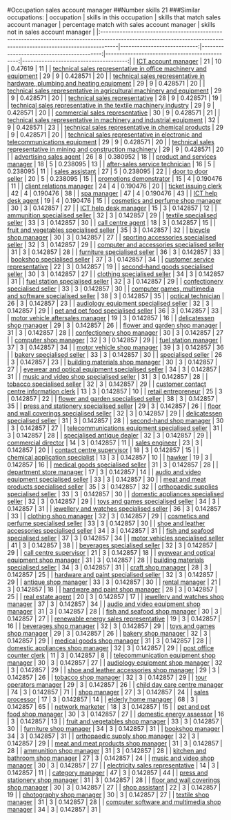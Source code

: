 #Occupation sales account manager
##Number skills 21
###Similar occupations:
| occupation                                                                                                                                                        |   skills in this occupation |   skills that match sales account manager |   percentage match with sales account manager |   skills not in sales account manager |
|:------------------------------------------------------------------------------------------------------------------------------------------------------------------|----------------------------:|------------------------------------------:|----------------------------------------------:|--------------------------------------:|
| [ICT account manager](ICT_account_manager.md)                                                                                                                     |                          21 |                                        10 |                                      0.47619  |                                    11 |
| [technical sales representative in office machinery and equipment](technical_sales_representative_in_office_machinery_and_equipment.md)                           |                          29 |                                         9 |                                      0.428571 |                                    20 |
| [technical sales representative in hardware, plumbing and heating equipment](technical_sales_representative_in_hardware,_plumbing_and_heating_equipment.md)       |                          29 |                                         9 |                                      0.428571 |                                    20 |
| [technical sales representative in agricultural machinery and equipment](technical_sales_representative_in_agricultural_machinery_and_equipment.md)               |                          29 |                                         9 |                                      0.428571 |                                    20 |
| [technical sales representative](technical_sales_representative.md)                                                                                               |                          28 |                                         9 |                                      0.428571 |                                    19 |
| [technical sales representative in the textile machinery industry](technical_sales_representative_in_the_textile_machinery_industry.md)                           |                          29 |                                         9 |                                      0.428571 |                                    20 |
| [commercial sales representative](commercial_sales_representative.md)                                                                                             |                          30 |                                         9 |                                      0.428571 |                                    21 |
| [technical sales representative in machinery and industrial equipment](technical_sales_representative_in_machinery_and_industrial_equipment.md)                   |                          32 |                                         9 |                                      0.428571 |                                    23 |
| [technical sales representative in chemical products](technical_sales_representative_in_chemical_products.md)                                                     |                          29 |                                         9 |                                      0.428571 |                                    20 |
| [technical sales representative in electronic and telecommunications equipment](technical_sales_representative_in_electronic_and_telecommunications_equipment.md) |                          29 |                                         9 |                                      0.428571 |                                    20 |
| [technical sales representative in mining and construction machinery](technical_sales_representative_in_mining_and_construction_machinery.md)                     |                          29 |                                         9 |                                      0.428571 |                                    20 |
| [advertising sales agent](advertising_sales_agent.md)                                                                                                             |                          26 |                                         8 |                                      0.380952 |                                    18 |
| [product and services manager](product_and_services_manager.md)                                                                                                   |                          18 |                                         5 |                                      0.238095 |                                    13 |
| [after-sales service technician](after-sales_service_technician.md)                                                                                               |                          16 |                                         5 |                                      0.238095 |                                    11 |
| [sales assistant](sales_assistant.md)                                                                                                                             |                          27 |                                         5 |                                      0.238095 |                                    22 |
| [door to door seller](door_to_door_seller.md)                                                                                                                     |                          20 |                                         5 |                                      0.238095 |                                    15 |
| [promotions demonstrator](promotions_demonstrator.md)                                                                                                             |                          15 |                                         4 |                                      0.190476 |                                    11 |
| [client relations manager](client_relations_manager.md)                                                                                                           |                          24 |                                         4 |                                      0.190476 |                                    20 |
| [ticket issuing clerk](ticket_issuing_clerk.md)                                                                                                                   |                          42 |                                         4 |                                      0.190476 |                                    38 |
| [spa manager](spa_manager.md)                                                                                                                                     |                          47 |                                         4 |                                      0.190476 |                                    43 |
| [ICT help desk agent](ICT_help_desk_agent.md)                                                                                                                     |                          19 |                                         4 |                                      0.190476 |                                    15 |
| [cosmetics and perfume shop manager](cosmetics_and_perfume_shop_manager.md)                                                                                       |                          30 |                                         3 |                                      0.142857 |                                    27 |
| [ICT help desk manager](ICT_help_desk_manager.md)                                                                                                                 |                          15 |                                         3 |                                      0.142857 |                                    12 |
| [ammunition specialised seller](ammunition_specialised_seller.md)                                                                                                 |                          32 |                                         3 |                                      0.142857 |                                    29 |
| [textile specialised seller](textile_specialised_seller.md)                                                                                                       |                          33 |                                         3 |                                      0.142857 |                                    30 |
| [call centre agent](call_centre_agent.md)                                                                                                                         |                          18 |                                         3 |                                      0.142857 |                                    15 |
| [fruit and vegetables specialised seller](fruit_and_vegetables_specialised_seller.md)                                                                             |                          35 |                                         3 |                                      0.142857 |                                    32 |
| [bicycle shop manager](bicycle_shop_manager.md)                                                                                                                   |                          30 |                                         3 |                                      0.142857 |                                    27 |
| [sporting accessories specialised seller](sporting_accessories_specialised_seller.md)                                                                             |                          32 |                                         3 |                                      0.142857 |                                    29 |
| [computer and accessories specialised seller](computer_and_accessories_specialised_seller.md)                                                                     |                          31 |                                         3 |                                      0.142857 |                                    28 |
| [furniture specialised seller](furniture_specialised_seller.md)                                                                                                   |                          36 |                                         3 |                                      0.142857 |                                    33 |
| [bookshop specialised seller](bookshop_specialised_seller.md)                                                                                                     |                          37 |                                         3 |                                      0.142857 |                                    34 |
| [customer service representative](customer_service_representative.md)                                                                                             |                          22 |                                         3 |                                      0.142857 |                                    19 |
| [second-hand goods specialised seller](second-hand_goods_specialised_seller.md)                                                                                   |                          30 |                                         3 |                                      0.142857 |                                    27 |
| [clothing specialised seller](clothing_specialised_seller.md)                                                                                                     |                          34 |                                         3 |                                      0.142857 |                                    31 |
| [fuel station specialised seller](fuel_station_specialised_seller.md)                                                                                             |                          32 |                                         3 |                                      0.142857 |                                    29 |
| [confectionery specialised seller](confectionery_specialised_seller.md)                                                                                           |                          33 |                                         3 |                                      0.142857 |                                    30 |
| [computer games, multimedia and software specialised seller](computer_games,_multimedia_and_software_specialised_seller.md)                                       |                          38 |                                         3 |                                      0.142857 |                                    35 |
| [optical technician](optical_technician.md)                                                                                                                       |                          26 |                                         3 |                                      0.142857 |                                    23 |
| [audiology equipment specialised seller](audiology_equipment_specialised_seller.md)                                                                               |                          32 |                                         3 |                                      0.142857 |                                    29 |
| [pet and pet food specialised seller](pet_and_pet_food_specialised_seller.md)                                                                                     |                          36 |                                         3 |                                      0.142857 |                                    33 |
| [motor vehicle aftersales manager](motor_vehicle_aftersales_manager.md)                                                                                           |                          19 |                                         3 |                                      0.142857 |                                    16 |
| [delicatessen shop manager](delicatessen_shop_manager.md)                                                                                                         |                          29 |                                         3 |                                      0.142857 |                                    26 |
| [flower and garden shop manager](flower_and_garden_shop_manager.md)                                                                                               |                          31 |                                         3 |                                      0.142857 |                                    28 |
| [confectionery shop manager](confectionery_shop_manager.md)                                                                                                       |                          30 |                                         3 |                                      0.142857 |                                    27 |
| [computer shop manager](computer_shop_manager.md)                                                                                                                 |                          32 |                                         3 |                                      0.142857 |                                    29 |
| [fuel station manager](fuel_station_manager.md)                                                                                                                   |                          37 |                                         3 |                                      0.142857 |                                    34 |
| [motor vehicle shop manager](motor_vehicle_shop_manager.md)                                                                                                       |                          39 |                                         3 |                                      0.142857 |                                    36 |
| [bakery specialised seller](bakery_specialised_seller.md)                                                                                                         |                          33 |                                         3 |                                      0.142857 |                                    30 |
| [specialised seller](specialised_seller.md)                                                                                                                       |                          26 |                                         3 |                                      0.142857 |                                    23 |
| [building materials shop manager](building_materials_shop_manager.md)                                                                                             |                          30 |                                         3 |                                      0.142857 |                                    27 |
| [eyewear and optical equipment specialised seller](eyewear_and_optical_equipment_specialised_seller.md)                                                           |                          34 |                                         3 |                                      0.142857 |                                    31 |
| [music and video shop specialised seller](music_and_video_shop_specialised_seller.md)                                                                             |                          31 |                                         3 |                                      0.142857 |                                    28 |
| [tobacco specialised seller](tobacco_specialised_seller.md)                                                                                                       |                          32 |                                         3 |                                      0.142857 |                                    29 |
| [customer contact centre information clerk](customer_contact_centre_information_clerk.md)                                                                         |                          13 |                                         3 |                                      0.142857 |                                    10 |
| [retail entrepreneur](retail_entrepreneur.md)                                                                                                                     |                          25 |                                         3 |                                      0.142857 |                                    22 |
| [flower and garden specialised seller](flower_and_garden_specialised_seller.md)                                                                                   |                          38 |                                         3 |                                      0.142857 |                                    35 |
| [press and stationery specialised seller](press_and_stationery_specialised_seller.md)                                                                             |                          29 |                                         3 |                                      0.142857 |                                    26 |
| [floor and wall coverings specialised seller](floor_and_wall_coverings_specialised_seller.md)                                                                     |                          32 |                                         3 |                                      0.142857 |                                    29 |
| [delicatessen specialised seller](delicatessen_specialised_seller.md)                                                                                             |                          31 |                                         3 |                                      0.142857 |                                    28 |
| [second-hand shop manager](second-hand_shop_manager.md)                                                                                                           |                          30 |                                         3 |                                      0.142857 |                                    27 |
| [telecommunications equipment specialised seller](telecommunications_equipment_specialised_seller.md)                                                             |                          31 |                                         3 |                                      0.142857 |                                    28 |
| [specialised antique dealer](specialised_antique_dealer.md)                                                                                                       |                          32 |                                         3 |                                      0.142857 |                                    29 |
| [commercial director](commercial_director.md)                                                                                                                     |                          14 |                                         3 |                                      0.142857 |                                    11 |
| [sales engineer](sales_engineer.md)                                                                                                                               |                          23 |                                         3 |                                      0.142857 |                                    20 |
| [contact centre supervisor](contact_centre_supervisor.md)                                                                                                         |                          18 |                                         3 |                                      0.142857 |                                    15 |
| [chemical application specialist](chemical_application_specialist.md)                                                                                             |                          13 |                                         3 |                                      0.142857 |                                    10 |
| [hawker](hawker.md)                                                                                                                                               |                          19 |                                         3 |                                      0.142857 |                                    16 |
| [medical goods specialised seller](medical_goods_specialised_seller.md)                                                                                           |                          31 |                                         3 |                                      0.142857 |                                    28 |
| [department store manager](department_store_manager.md)                                                                                                           |                          17 |                                         3 |                                      0.142857 |                                    14 |
| [audio and video equipment specialised seller](audio_and_video_equipment_specialised_seller.md)                                                                   |                          33 |                                         3 |                                      0.142857 |                                    30 |
| [meat and meat products specialised seller](meat_and_meat_products_specialised_seller.md)                                                                         |                          35 |                                         3 |                                      0.142857 |                                    32 |
| [orthopaedic supplies specialised seller](orthopaedic_supplies_specialised_seller.md)                                                                             |                          33 |                                         3 |                                      0.142857 |                                    30 |
| [domestic appliances specialised seller](domestic_appliances_specialised_seller.md)                                                                               |                          32 |                                         3 |                                      0.142857 |                                    29 |
| [toys and games specialised seller](toys_and_games_specialised_seller.md)                                                                                         |                          34 |                                         3 |                                      0.142857 |                                    31 |
| [jewellery and watches specialised seller](jewellery_and_watches_specialised_seller.md)                                                                           |                          36 |                                         3 |                                      0.142857 |                                    33 |
| [clothing shop manager](clothing_shop_manager.md)                                                                                                                 |                          32 |                                         3 |                                      0.142857 |                                    29 |
| [cosmetics and perfume specialised seller](cosmetics_and_perfume_specialised_seller.md)                                                                           |                          33 |                                         3 |                                      0.142857 |                                    30 |
| [shoe and leather accessories specialised seller](shoe_and_leather_accessories_specialised_seller.md)                                                             |                          34 |                                         3 |                                      0.142857 |                                    31 |
| [fish and seafood specialised seller](fish_and_seafood_specialised_seller.md)                                                                                     |                          37 |                                         3 |                                      0.142857 |                                    34 |
| [motor vehicles specialised seller](motor_vehicles_specialised_seller.md)                                                                                         |                          41 |                                         3 |                                      0.142857 |                                    38 |
| [beverages specialised seller](beverages_specialised_seller.md)                                                                                                   |                          32 |                                         3 |                                      0.142857 |                                    29 |
| [call centre supervisor](call_centre_supervisor.md)                                                                                                               |                          21 |                                         3 |                                      0.142857 |                                    18 |
| [eyewear and optical equipment shop manager](eyewear_and_optical_equipment_shop_manager.md)                                                                       |                          31 |                                         3 |                                      0.142857 |                                    28 |
| [building materials specialised seller](building_materials_specialised_seller.md)                                                                                 |                          34 |                                         3 |                                      0.142857 |                                    31 |
| [craft shop manager](craft_shop_manager.md)                                                                                                                       |                          28 |                                         3 |                                      0.142857 |                                    25 |
| [hardware and paint specialised seller](hardware_and_paint_specialised_seller.md)                                                                                 |                          32 |                                         3 |                                      0.142857 |                                    29 |
| [antique shop manager](antique_shop_manager.md)                                                                                                                   |                          33 |                                         3 |                                      0.142857 |                                    30 |
| [rental manager](rental_manager.md)                                                                                                                               |                          21 |                                         3 |                                      0.142857 |                                    18 |
| [hardware and paint shop manager](hardware_and_paint_shop_manager.md)                                                                                             |                          28 |                                         3 |                                      0.142857 |                                    25 |
| [real estate agent](real_estate_agent.md)                                                                                                                         |                          20 |                                         3 |                                      0.142857 |                                    17 |
| [jewellery and watches shop manager](jewellery_and_watches_shop_manager.md)                                                                                       |                          37 |                                         3 |                                      0.142857 |                                    34 |
| [audio and video equipment shop manager](audio_and_video_equipment_shop_manager.md)                                                                               |                          31 |                                         3 |                                      0.142857 |                                    28 |
| [fish and seafood shop manager](fish_and_seafood_shop_manager.md)                                                                                                 |                          30 |                                         3 |                                      0.142857 |                                    27 |
| [renewable energy sales representative](renewable_energy_sales_representative.md)                                                                                 |                          19 |                                         3 |                                      0.142857 |                                    16 |
| [beverages shop manager](beverages_shop_manager.md)                                                                                                               |                          32 |                                         3 |                                      0.142857 |                                    29 |
| [toys and games shop manager](toys_and_games_shop_manager.md)                                                                                                     |                          29 |                                         3 |                                      0.142857 |                                    26 |
| [bakery shop manager](bakery_shop_manager.md)                                                                                                                     |                          32 |                                         3 |                                      0.142857 |                                    29 |
| [medical goods shop manager](medical_goods_shop_manager.md)                                                                                                       |                          31 |                                         3 |                                      0.142857 |                                    28 |
| [domestic appliances shop manager](domestic_appliances_shop_manager.md)                                                                                           |                          32 |                                         3 |                                      0.142857 |                                    29 |
| [post office counter clerk](post_office_counter_clerk.md)                                                                                                         |                          11 |                                         3 |                                      0.142857 |                                     8 |
| [telecommunication equipment shop manager](telecommunication_equipment_shop_manager.md)                                                                           |                          30 |                                         3 |                                      0.142857 |                                    27 |
| [audiology equipment shop manager](audiology_equipment_shop_manager.md)                                                                                           |                          32 |                                         3 |                                      0.142857 |                                    29 |
| [shoe and leather accessories shop manager](shoe_and_leather_accessories_shop_manager.md)                                                                         |                          29 |                                         3 |                                      0.142857 |                                    26 |
| [tobacco shop manager](tobacco_shop_manager.md)                                                                                                                   |                          32 |                                         3 |                                      0.142857 |                                    29 |
| [tour operators manager](tour_operators_manager.md)                                                                                                               |                          29 |                                         3 |                                      0.142857 |                                    26 |
| [child day care centre manager](child_day_care_centre_manager.md)                                                                                                 |                          74 |                                         3 |                                      0.142857 |                                    71 |
| [shop manager](shop_manager.md)                                                                                                                                   |                          27 |                                         3 |                                      0.142857 |                                    24 |
| [sales processor](sales_processor.md)                                                                                                                             |                          17 |                                         3 |                                      0.142857 |                                    14 |
| [elderly home manager](elderly_home_manager.md)                                                                                                                   |                          68 |                                         3 |                                      0.142857 |                                    65 |
| [network marketer](network_marketer.md)                                                                                                                           |                          18 |                                         3 |                                      0.142857 |                                    15 |
| [pet and pet food shop manager](pet_and_pet_food_shop_manager.md)                                                                                                 |                          30 |                                         3 |                                      0.142857 |                                    27 |
| [domestic energy assessor](domestic_energy_assessor.md)                                                                                                           |                          16 |                                         3 |                                      0.142857 |                                    13 |
| [fruit and vegetables shop manager](fruit_and_vegetables_shop_manager.md)                                                                                         |                          33 |                                         3 |                                      0.142857 |                                    30 |
| [furniture shop manager](furniture_shop_manager.md)                                                                                                               |                          34 |                                         3 |                                      0.142857 |                                    31 |
| [bookshop manager](bookshop_manager.md)                                                                                                                           |                          34 |                                         3 |                                      0.142857 |                                    31 |
| [orthopaedic supply shop manager](orthopaedic_supply_shop_manager.md)                                                                                             |                          32 |                                         3 |                                      0.142857 |                                    29 |
| [meat and meat products shop manager](meat_and_meat_products_shop_manager.md)                                                                                     |                          31 |                                         3 |                                      0.142857 |                                    28 |
| [ammunition shop manager](ammunition_shop_manager.md)                                                                                                             |                          31 |                                         3 |                                      0.142857 |                                    28 |
| [kitchen and bathroom shop manager](kitchen_and_bathroom_shop_manager.md)                                                                                         |                          27 |                                         3 |                                      0.142857 |                                    24 |
| [music and video shop manager](music_and_video_shop_manager.md)                                                                                                   |                          30 |                                         3 |                                      0.142857 |                                    27 |
| [electricity sales representative](electricity_sales_representative.md)                                                                                           |                          14 |                                         3 |                                      0.142857 |                                    11 |
| [category manager](category_manager.md)                                                                                                                           |                          47 |                                         3 |                                      0.142857 |                                    44 |
| [press and stationery shop manager](press_and_stationery_shop_manager.md)                                                                                         |                          31 |                                         3 |                                      0.142857 |                                    28 |
| [floor and wall coverings shop manager](floor_and_wall_coverings_shop_manager.md)                                                                                 |                          30 |                                         3 |                                      0.142857 |                                    27 |
| [shop assistant](shop_assistant.md)                                                                                                                               |                          22 |                                         3 |                                      0.142857 |                                    19 |
| [photography shop manager](photography_shop_manager.md)                                                                                                           |                          30 |                                         3 |                                      0.142857 |                                    27 |
| [textile shop manager](textile_shop_manager.md)                                                                                                                   |                          31 |                                         3 |                                      0.142857 |                                    28 |
| [computer software and multimedia shop manager](computer_software_and_multimedia_shop_manager.md)                                                                 |                          34 |                                         3 |                                      0.142857 |                                    31 |
